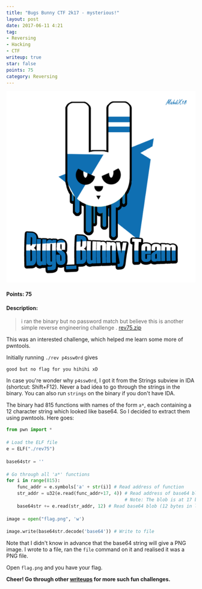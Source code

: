 ```yaml
---
title: "Bugs Bunny CTF 2k17 - mysterious!"
layout: post
date: 2017-06-11 4:21
tag:
- Reversing
- Hacking
- CTF
writeup: true
star: false
points: 75
category: Reversing
---
```


![Bugs Bunny CTF](/assets/images/bugs_bunny.png)

#### Points: 75

#### Description:

> i ran the binary but no password match but believe this is another simple reverse engineering challenge .
[rev75.zip](/assets/binaries/bugs_bunny_2k17/rev75.zip)

This was an interested challenge, which helped me learn some more of pwntools.

Initially running `./rev p4ssw0rd` gives

```
good but no flag for you hihihi xD
```

In case you're wonder why `p4ssw0rd`, I got it from the Strings subview in IDA (shortcut: Shift+F12). Never a bad idea to go through the strings in the binary. You can also run `strings` on the binary if you don't have IDA.

The binary had 815 functions with names of the form `a*`, each containing a 12 character string which looked like base64. So I decided to extract them using pwntools. Here goes:

```python
from pwn import *

# Load the ELF file
e = ELF("./rev75")

base64str = ''

# Go through all 'a*' functions
for i in range(815):
    func_addr = e.symbols['a' + str(i)] # Read address of function
    str_addr = u32(e.read(func_addr+17, 4)) # Read address of base64 blob
                                            # Note: The blob is at 17 bytes offset to the function
    base64str += e.read(str_addr, 12) # Read base64 blob (12 bytes in length)

image = open("flag.png", 'w')

image.write(base64str.decode('base64')) # Write to file

```

Note that I didn't know in advance that the base64 string will give a PNG image. I wrote to a file, ran the `file` command on it and realised it was a PNG file.

Open `flag.png` and you have your flag.

**Cheer! Go through other [writeups](../) for more such fun challenges.**
